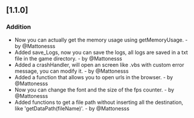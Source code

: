 ## [1.1.0]

### Addition

- Now you can actually get the memory usage using getMemoryUsage. - by @Mattonesss
- Added save_Logs, now you can save the logs, all logs are saved in a txt file in the game directory. - by @Mattonesss
- Added a crashHandler, will open an screen like .vbs with custom error message, you can modify it. - by @Mattonesss
- Added a function that allows you to open urls in the browser. - by @Mattonesss
- Now you can change the font and the size of the fps counter. - by @Mattonesss
- Added functions to get a file path without inserting all the destination, like 'getDataPath(fileName)'. - by @Mattonesss